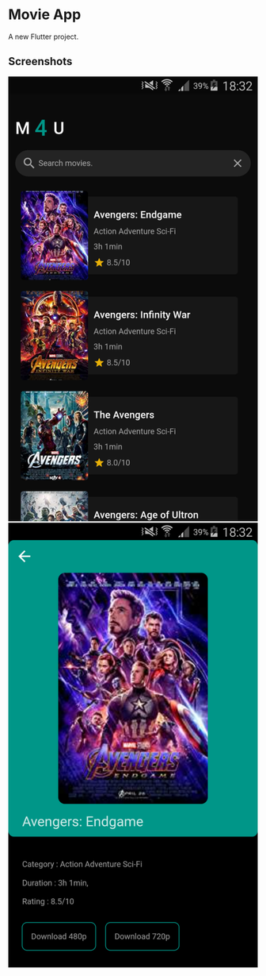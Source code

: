 # Movie App

A new Flutter project.

## Screenshots
![](screenshots/s1.png)  ![](screenshots/s2.png)
